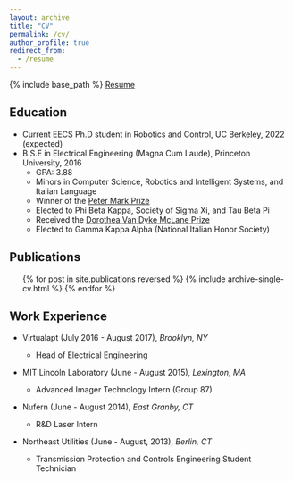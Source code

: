 ```yaml
---
layout: archive
title: "CV"
permalink: /cv/
author_profile: true
redirect_from:
  - /resume
---
```


{% include base_path %}
[Resume](http://mjd3.github.io/files/Resume_21_10_2018.pdf)

Education
------
* Current EECS Ph.D student in Robotics and Control, UC Berkeley, 2022 (expected)
* B.S.E in Electrical Engineering (Magna Cum Laude), Princeton University, 2016
  * GPA: 3.88
  * Minors in Computer Science, Robotics and Intelligent Systems, and Italian Language
  * Winner of the [Peter Mark Prize](http://ee.princeton.edu/news/department-presents-class-2016-awards)
  * Elected to Phi Beta Kappa, Society of Sigma Xi, and Tau Beta Pi
  * Received the [Dorothea Van Dyke McLane Prize](https://fit.princeton.edu/undergraduate/departmental-prizes)
  * Elected to Gamma Kappa Alpha (National Italian Honor Society)

Publications
------
  <ul>{% for post in site.publications reversed %}
    {% include archive-single-cv.html %}
  {% endfor %}</ul>

<!-- Teaching
------
  <ul>{% for post in site.teaching reversed %}
    {% include archive-single-cv.html %}
  {% endfor %}</ul> -->

Work Experience
------
* Virtualapt (July 2016 - August 2017), _Brooklyn, NY_
  * Head of Electrical Engineering

* MIT Lincoln Laboratory (June - August 2015), _Lexington, MA_
  * Advanced Imager Technology Intern (Group 87)

* Nufern (June - August 2014), _East Granby, CT_
  * R&D Laser Intern

* Northeast Utilities (June - August, 2013), _Berlin, CT_
  * Transmission Protection and Controls Engineering Student Technician